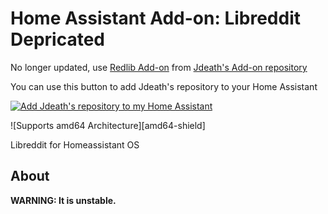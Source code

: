 # Home Assistant Add-on: Libreddit Depricated

No longer updated, use [Redlib Add-on](https://github.com/jdeath/homeassistant-addons/tree/main/redlib) from [Jdeath's Add-on repository](https://github.com/jdeath/homeassistant-addons)

You can use this button to add Jdeath's repository to your Home Assistant

[![Add Jdeath's repository to my Home Assistant][repository-badge]][repository-url]

![Supports amd64 Architecture][amd64-shield]

Libreddit for Homeassistant OS

## About

**WARNING: It is unstable.**

[repository-badge]: https://img.shields.io/badge/Add%20repository%20to%20my-Home%20Assistant-41BDF5?logo=home-assistant&style=for-the-badge
[repository-url]: https://my.home-assistant.io/redirect/supervisor_add_addon_repository/?repository_url=https%3A%2F%2Fgithub.com%2Fjdeath%2Fhomeassistant-addons
